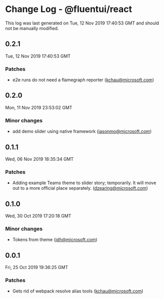 # Change Log - @fluentui/react

This log was last generated on Tue, 12 Nov 2019 17:40:53 GMT and should not be manually modified.

## 0.2.1
Tue, 12 Nov 2019 17:40:53 GMT

### Patches

- e2e runs do not need a flamegraph reporter (kchau@microsoft.com)
## 0.2.0
Mon, 11 Nov 2019 23:53:02 GMT

### Minor changes

- add demo slider using native framework (jasonmo@microsoft.com)
## 0.1.1
Wed, 06 Nov 2019 18:35:34 GMT

### Patches

- Adding example Teams theme to slider story; temporarily. It will move out to a more official place separately. (dzearing@microsoft.com)
## 0.1.0
Wed, 30 Oct 2019 17:20:18 GMT

### Minor changes

- Tokens from theme (jdh@microsoft.com)
## 0.0.1
Fri, 25 Oct 2019 19:36:25 GMT

### Patches

- Gets rid of webpack resolve alias tools (kchau@microsoft.com)